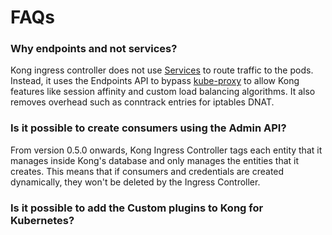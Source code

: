 # FAQs

### Why endpoints and not services?

Kong ingress controller does not use
[Services][k8s-service] to route traffic
to the pods. Instead, it uses the Endpoints API
to bypass [kube-proxy][kube-proxy]
to allow Kong features like session affinity and
custom load balancing algorithms.
It also removes overhead
such as conntrack entries for iptables DNAT.

### Is it possible to create consumers using the Admin API?

From version 0.5.0 onwards, Kong Ingress Controller tags each entity
that it manages inside Kong's database and only manages the entities that
it creates.
This means that if consumers and credentials are created dynamically, they
won't be deleted by the Ingress Controller.

[k8s-service]: http://kubernetes.io/docs/user-guide/services
[kube-proxy]: http://kubernetes.io/docs/admin/kube-proxy

### Is it possible to add the Custom plugins to Kong for Kubernetes?
